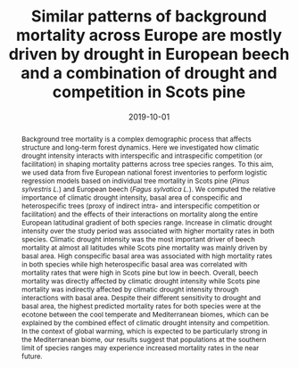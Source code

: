 ---
# Documentation: https://sourcethemes.com/academic/docs/managing-content/

title: 'Similar patterns of background mortality across Europe are mostly driven by drought in European beech and a combination of drought and competition in Scots pine'
subtitle: ''
summary: ''
authors:
- Archambeau Juliette
- Ruiz-Benito Paloma
- Ratcliffe Sophia
- Fréjaville Thibaut
- admin
- Muñoz Castañeda Jose M.
- Lehtonen Aleksi
- Dahlgren Jonas
- Zavala Miguel A.
- Benito Garzón, Marta
tags: []
categories: []
date: '2019-10-01'
#lastmod: 2020-10-05T14:41:27+02:00
featured: false
draft: false

# Featured image
# To use, add an image named `featured.jpg/png` to your page's folder.
# Focal points: Smart, Center, TopLeft, Top, TopRight, Left, Right, BottomLeft, Bottom, BottomRight.
image:
  caption: ''
  focal_point: ''
  preview_only: false

# Projects (optional).
#   Associate this post with one or more of your projects.
#   Simply enter your project's folder or file name without extension.
#   E.g. `projects = ["internal-project"]` references `content/project/deep-learning/index.md`.
#   Otherwise, set `projects = []`.
projects: []
publishDate: '2020-10-05T12:41:22.133740Z'
publication_types:
- '2'
abstract: 'Background tree mortality is a complex demographic process that affects structure and long-term forest dynamics. Here we investigated how climatic drought intensity interacts with interspecific and intraspecific competition (or facilitation) in shaping mortality patterns across tree species ranges. To this aim, we used data from five European national forest inventories to perform logistic regression models based on individual tree mortality in Scots pine (*Pinus sylvestris L.*) and European beech (*Fagus sylvatica L.*). We computed the relative importance of climatic drought intensity, basal area of conspecific and heterospecific trees (proxy of indirect intra- and interspecific competition or facilitation) and the effects of their interactions on mortality along the entire European latitudinal gradient of both species range. Increase in climatic drought intensity over the study period was associated with higher mortality rates in both species. Climatic drought intensity was the most important driver of beech mortality at almost all latitudes while Scots pine mortality was mainly driven by basal area. High conspecific basal area was associated with high mortality rates in both species while high heterospecific basal area was correlated with mortality rates that were high in Scots pine but low in beech. Overall, beech mortality was directly affected by climatic drought intensity while Scots pine mortality was indirectly affected by climatic drought intensity through interactions with basal area. Despite their different sensitivity to drought and basal area, the highest predicted mortality rates for both species were at the ecotone between the cool temperate and Mediterranean biomes, which can be explained by the combined effect of climatic drought intensity and competition. In the context of global warming, which is expected to be particularly strong in the Mediterranean biome, our results suggest that populations at the southern limit of species ranges may experience increased mortality rates in the near future.'
publication: '*Agricultural and Forest Meteorology*'
#url_pdf: ''
doi: 10.1016/j.agrformet.2019.107772
---